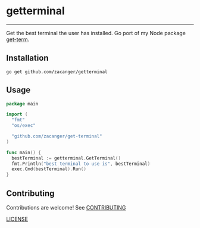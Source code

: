 # getterminal

--------

Get the best terminal the user has installed. Go port of my Node package
[get-term](https://npm.im/get-term).

## Installation

`go get github.com/zacanger/getterminal`

## Usage

```go
package main

import (
  "fmt"
  "os/exec"

  "github.com/zacanger/get-terminal"
)

func main() {
  bestTerminal := getterminal.GetTerminal()
  fmt.Println("best terminal to use is", bestTerminal)
  exec.Cmd(bestTerminal).Run()
}
```

## Contributing

Contributions are welcome! See [CONTRIBUTING](/.github/CONTRIBUTING.md)

[LICENSE](./LICENSE.md)
